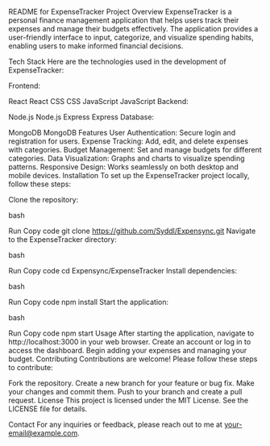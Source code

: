 README for ExpenseTracker
Project Overview
ExpenseTracker is a personal finance management application that helps users track their expenses and manage their budgets effectively. The application provides a user-friendly interface to input, categorize, and visualize spending habits, enabling users to make informed financial decisions.

Tech Stack
Here are the technologies used in the development of ExpenseTracker:

Frontend:

React React
CSS CSS
JavaScript JavaScript
Backend:

Node.js Node.js
Express Express
Database:

MongoDB MongoDB
Features
User Authentication: Secure login and registration for users.
Expense Tracking: Add, edit, and delete expenses with categories.
Budget Management: Set and manage budgets for different categories.
Data Visualization: Graphs and charts to visualize spending patterns.
Responsive Design: Works seamlessly on both desktop and mobile devices.
Installation
To set up the ExpenseTracker project locally, follow these steps:

Clone the repository:

bash

Run
Copy code
git clone https://github.com/Syddl/Expensync.git
Navigate to the ExpenseTracker directory:

bash

Run
Copy code
cd Expensync/ExpenseTracker
Install dependencies:

bash

Run
Copy code
npm install
Start the application:

bash

Run
Copy code
npm start
Usage
After starting the application, navigate to http://localhost:3000 in your web browser.
Create an account or log in to access the dashboard.
Begin adding your expenses and managing your budget.
Contributing
Contributions are welcome! Please follow these steps to contribute:

Fork the repository.
Create a new branch for your feature or bug fix.
Make your changes and commit them.
Push to your branch and create a pull request.
License
This project is licensed under the MIT License. See the LICENSE file for details.

Contact
For any inquiries or feedback, please reach out to me at your-email@example.com.

